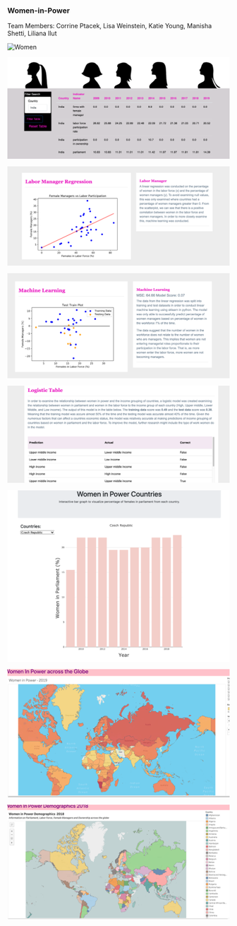### Women-in-Power
 Team Members:
    Corrine Ptacek,
    Lisa Weinstein,
    Katie Young,
    Manisha Shetti,
    Liliana Ilut

![Women](https://media.giphy.com/media/rHs3ZuhIV25vE9mbuR/giphy.gif)

![Table](screenshots/filter_table.png)

![Regression](screenshots/regression.png)

![Machine Learning](screenshots/machine_learning.png)

![Logistic Table](screenshots/logistic_table.png)

![Bar Graph](screenshots/bar_graph.png)

![Timelapse](screenshots/timelapse.png)

![Demographic](screenshots/demographic.png)